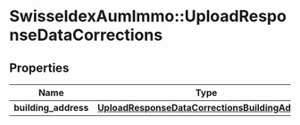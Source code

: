 # SwisseldexAumImmo::UploadResponseDataCorrections

## Properties
Name | Type | Description | Notes
------------ | ------------- | ------------- | -------------
**building_address** | [**UploadResponseDataCorrectionsBuildingAddress**](UploadResponseDataCorrectionsBuildingAddress.md) |  | [optional] 

